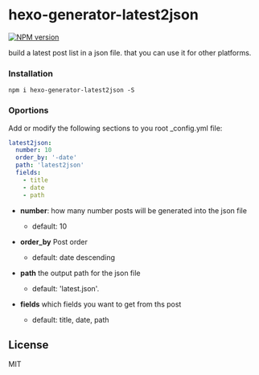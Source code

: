 # hexo-generator-latest2json
[![NPM version](https://badge.fury.io/js/hexo-generator-latest2json.svg)](https://www.npmjs.com/package/hexo-generator-latest2json)

build a latest post list in a json file. that you can use it for other platforms.

### Installation

```shell
npm i hexo-generator-latest2json -S
```

### Oportions

Add or modify the following sections to you root _config.yml file:

```yaml
latest2json:
  number: 10
  order_by: '-date'
  path: 'latest2json'
  fields:
    - title
    - date
    - path
```

* **number**: how many number posts will be generated into the json file
    * default: 10

* **order_by** Post order
    * default: date descending

* **path** the output path for the json file
    * default: 'latest.json'.
* **fields** which fields you want to get from ths post
    * default: title, date, path

## License

MIT

